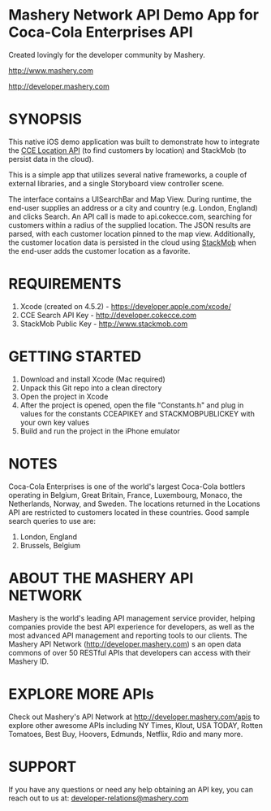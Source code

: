 Mashery Network API Demo App for Coca-Cola Enterprises API
==================================================================
Created lovingly for the developer community by Mashery.

http://www.mashery.com

http://developer.mashery.com


SYNOPSIS
==================================================================
This native iOS demo application was built to demonstrate how to
integrate the [CCE Location API](http://developer.cokecce.com) (to find customers by location)
and StackMob (to persist data in the cloud).

This is a simple app that utilizes several native frameworks, a
couple of external libraries, and a single Storyboard view 
controller scene.

The interface contains a UISearchBar and Map View. During runtime,
the end-user supplies an address or a city and country
(e.g. London, England) and clicks Search. An API
call is made to api.cokecce.com, searching for customers within a
radius of the supplied location. The JSON results are parsed, with
each customer location pinned to the map view. Additionally, the
customer location data is persisted in the cloud using [StackMob](http://stackmob.com)
when the end-user adds the customer location as a favorite.


REQUIREMENTS
==================================================================
1. Xcode (created on 4.5.2) - https://developer.apple.com/xcode/
2. CCE Search API Key - http://developer.cokecce.com
3. StackMob Public Key - http://www.stackmob.com


GETTING STARTED
==================================================================
1. Download and install Xcode (Mac required)
2. Unpack this Git repo into a clean directory
3. Open the project in Xcode
4. After the project is opened, open the file "Constants.h" and plug in values for the constants CCEAPIKEY and STACKMOBPUBLICKEY with your own key values
5. Build and run the project in the iPhone emulator

NOTES
==================================================================
Coca-Cola Enterprises is one of the world's largest Coca-Cola 
bottlers operating in Belgium, Great Britain, France, Luxembourg,
Monaco, the Netherlands, Norway, and Sweden. The locations
returned in the Locations API are restricted to customers
located in these countries. Good sample search queries to use are:

1. London, England
2. Brussels, Belgium 


ABOUT THE MASHERY API NETWORK
==================================================================
Mashery is the world's leading API management service provider, 
helping companies provide the best API experience for developers,
as well as the most advanced API management and reporting tools 
to our clients. The Mashery API Network (http://developer.mashery.com)
s an open data commons of over 50 RESTful APIs that developers can 
access with their Mashery ID.


EXPLORE MORE APIs
==================================================================
Check out Mashery's API Network at http://developer.mashery.com/apis
to explore other awesome APIs including NY Times, Klout, USA TODAY,
Rotten Tomatoes, Best Buy, Hoovers, Edmunds, Netflix, Rdio and many more. 


SUPPORT
=======
If you have any questions or need any help obtaining an API key, you can reach out to us at: developer-relations@mashery.com
